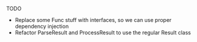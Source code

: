 TODO
- Replace some Func stuff with interfaces, so we can use proper dependency injection
- Refactor ParseResult and ProcessResult to use the regular Result class